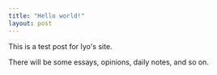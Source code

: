 ```yaml
---
title: "Hello world!"
layout: post
---
```


This is a test post for Iyo's site.

There will be some essays, opinions, daily notes, and so on.
